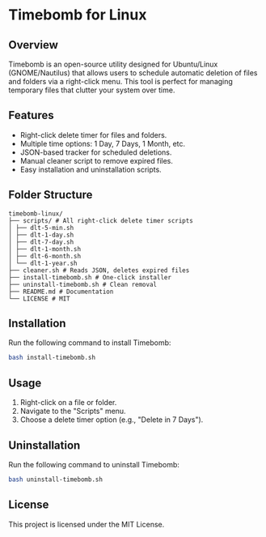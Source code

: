 # Timebomb for Linux

## Overview
Timebomb is an open-source utility designed for Ubuntu/Linux (GNOME/Nautilus) that allows users to schedule automatic deletion of files and folders via a right-click menu. This tool is perfect for managing temporary files that clutter your system over time.

## Features
- Right-click delete timer for files and folders.
- Multiple time options: 1 Day, 7 Days, 1 Month, etc.
- JSON-based tracker for scheduled deletions.
- Manual cleaner script to remove expired files.
- Easy installation and uninstallation scripts.

## Folder Structure
```
timebomb-linux/
├── scripts/ # All right-click delete timer scripts
│ ├── dlt-5-min.sh
│ ├── dlt-1-day.sh
│ ├── dlt-7-day.sh
│ ├── dlt-1-month.sh
│ ├── dlt-6-month.sh
│ └── dlt-1-year.sh
├── cleaner.sh # Reads JSON, deletes expired files
├── install-timebomb.sh # One-click installer
├── uninstall-timebomb.sh # Clean removal
├── README.md # Documentation
└── LICENSE # MIT
```

## Installation
Run the following command to install Timebomb:
```bash
bash install-timebomb.sh
```

## Usage
1. Right-click on a file or folder.
2. Navigate to the "Scripts" menu.
3. Choose a delete timer option (e.g., "Delete in 7 Days").

## Uninstallation
Run the following command to uninstall Timebomb:
```bash
bash uninstall-timebomb.sh
```

## License
This project is licensed under the MIT License.
